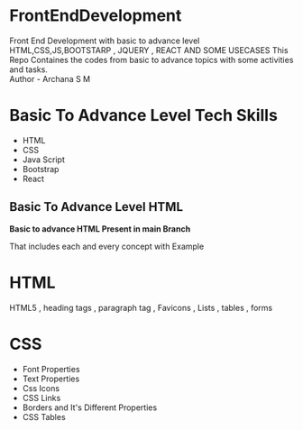 # FrontEndDevelopment
Front End Development with basic to advance level HTML,CSS,JS,BOOTSTARP , JQUERY , REACT AND SOME USECASES 
This Repo Containes the codes from basic to advance topics with some activities and tasks.<br/>
Author - Archana S M 

<h1>Basic To Advance Level Tech Skills</h1>
<ul>
  <li>HTML</li>
  <li>CSS</li>
  <li>Java Script</li>
  <li>Bootstrap</li>
  <li>React</li>
</ul>

<h2>Basic To Advance Level HTML</h2>
<p><b>Basic to advance HTML Present in main Branch </b></p>
<p>That includes each and every concept with Example </p>


<h1>HTML</h1>
<p>HTML5 , heading tags , paragraph tag , Favicons , Lists , tables , forms </p>

<h1>CSS</h1>
<ul>
  <li>Font Properties</li>
  <li>Text Properties</li>
  <li>Css Icons</li>
  <li>CSS Links</li>
  <li>Borders and It's Different Properties </li>
  <li>CSS Tables</li>
</ul>
